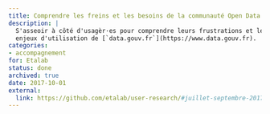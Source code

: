 ```yaml
---
title: Comprendre les freins et les besoins de la communauté Open Data
description: |
  S'asseoir à côté d'usagèr·es pour comprendre leurs frustrations et leurs
  enjeux d'utilisation de [`data.gouv.fr`](https://www.data.gouv.fr).
categories:
- accompagnement
for: Etalab
status: done
archived: true
date: 2017-10-01
external:
  link: https://github.com/etalab/user-research/#juillet-septembre-2017
---
```

